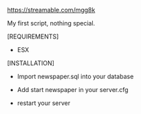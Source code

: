 
https://streamable.com/mgg8k

My first script, nothing special.

[REQUIREMENTS]

- ESX

[INSTALLATION]

- Import newspaper.sql into your database

- Add start newspaper in your server.cfg

- restart your server
